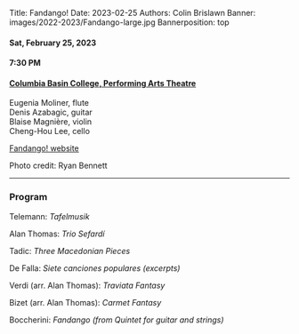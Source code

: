 Title: Fandango!
Date: 2023-02-25
Authors: Colin Brislawn
Banner: images/2022-2023/Fandango-large.jpg
Bannerposition: top

#### Sat, February 25, 2023

#### 7:30 PM

#### [Columbia Basin College, Performing Arts Theatre](https://goo.gl/maps/BZDawJuNMRM2)

Eugenia Moliner, flute <br>
Denis Azabagic, guitar <br>
Blaise Magnière, violin <br>
Cheng-Hou Lee, cello

[Fandango! website](https://www.chambermuse.com/fandango)

Photo credit: Ryan Bennett

---

### Program

Telemann: *Tafelmusik*

Alan Thomas: *Trio Sefardí*

Tadic: *Three Macedonian Pieces*

De Falla: *Siete canciones populares (excerpts)*

Verdi (arr. Alan Thomas): *Traviata Fantasy*

Bizet (arr. Alan Thomas): *Carmet Fantasy*

Boccherini: *Fandango (from Quintet for guitar and strings)*

<!--
---

### Performer Biographies

[Axiom Brass bios (Word Document)]({attach}/2022-2023/Axiom bios.docx)

-->
